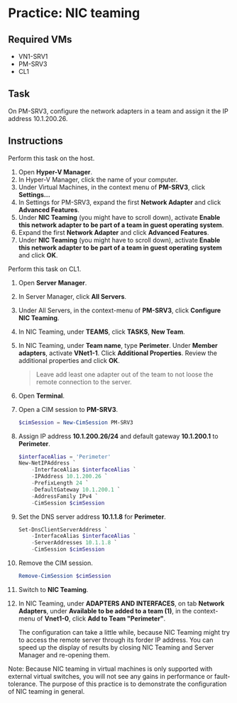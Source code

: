 # Practice: NIC teaming

## Required VMs

* VN1-SRV1
* PM-SRV3
* CL1

## Task

On PM-SRV3, configure the network adapters in a team and assign it the IP address 10.1.200.26.

## Instructions

Perform this task on the host.

1. Open **Hyper-V Manager**.
1. In Hyper-V Manager, click the name of your computer.
1. Under Virtual Machines, in the context menu of **PM-SRV3**, click **Settings...**
1. In Settings for PM-SRV3, expand the first **Network Adapter** and click **Advanced Features**.
1. Under **NIC Teaming** (you might have to scroll down), activate **Enable this network adapter to be part of a team in guest operating system**.
1. Expand the first **Network Adapter** and click **Advanced Features**.
1. Under **NIC Teaming** (you might have to scroll down), activate **Enable this network adapter to be part of a team in guest operating system** and click **OK**.

Perform this task on CL1.

1. Open **Server Manager**.
1. In Server Manager, click **All Servers**.
1. Under All Servers, in the context-menu of **PM-SRV3**, click **Configure NIC Teaming**.
1. In NIC Teaming, under **TEAMS**, click **TASKS**, **New Team**.
1. In NIC Teaming, under **Team name**, type **Perimeter**. Under **Member adapters**, activate **VNet1-1**. Click **Additional Properties**. Review the additional properties and click **OK**.

    > Leave add least one adapter out of the team to not loose the remote connection to the server.

1. Open **Terminal**.
1. Open a CIM session to **PM-SRV3**.

    ````powershell
    $cimSession = New-CimSession PM-SRV3
    ````

1. Assign IP address **10.1.200.26/24** and default gateway **10.1.200.1** to **Perimeter**.

    ````powershell
    $interfaceAlias = 'Perimeter'
    New-NetIPAddress `
        -InterfaceAlias $interfaceAlias `
        -IPAddress 10.1.200.26 `
        -PrefixLength 24 `
        -DefaultGateway 10.1.200.1 `
        -AddressFamily IPv4 `
        -CimSession $cimSession
    ````

1. Set the DNS server address **10.1.1.8** for **Perimeter**.

    ````powershell
    Set-DnsClientServerAddress `
        -InterfaceAlias $interfaceAlias `
        -ServerAddresses 10.1.1.8 `
        -CimSession $cimSession
    ````

1. Remove the CIM session.

    ````powershell
    Remove-CimSession $cimSession
    ````

1. Switch to **NIC Teaming**.
1. In NIC Teaming, under **ADAPTERS AND INTERFACES**, on tab **Network Adapters**, under **Available to be added to a team (1)**, in the context-menu of **Vnet1-0**, click **Add to Team "Perimeter"**.

    The configuration can take a little while, because NIC Teaming might try to access the remote server through its forder IP address. You can speed up the display of results by closing NIC Teaming and Server Manager and re-opening them.

Note: Because NIC teaming in virtual machines is only supported with external virtual switches, you will not see any gains in performance or fault-tolerance. The purpose of this practice is to demonstrate the configuration of NIC teaming in general.